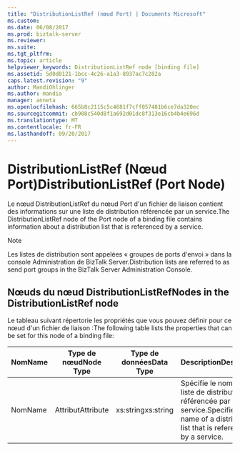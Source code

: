 ```yaml
---
title: "DistributionListRef (nœud Port) | Documents Microsoft"
ms.custom: 
ms.date: 06/08/2017
ms.prod: biztalk-server
ms.reviewer: 
ms.suite: 
ms.tgt_pltfrm: 
ms.topic: article
helpviewer_keywords: DistributionListRef node [binding file]
ms.assetid: 5d0d0121-1bcc-4c26-a1a3-8937ac7c282a
caps.latest.revision: "9"
author: MandiOhlinger
ms.author: mandia
manager: anneta
ms.openlocfilehash: 665b8c2115c5c4681f7cff057481b6ce7da320ec
ms.sourcegitcommit: cb908c540d8f1a692d01dc8f313e16cb4b4e696d
ms.translationtype: MT
ms.contentlocale: fr-FR
ms.lasthandoff: 09/20/2017
---
```

# <a name="distributionlistref-port-node"></a><span data-ttu-id="05b19-102">DistributionListRef (Nœud Port)</span><span class="sxs-lookup"><span data-stu-id="05b19-102">DistributionListRef (Port Node)</span></span>
<span data-ttu-id="05b19-103">Le nœud DistributionListRef du nœud Port d'un fichier de liaison contient des informations sur une liste de distribution référencée par un service.</span><span class="sxs-lookup"><span data-stu-id="05b19-103">The DistributionListRef node of the Port node of a binding file contains information about a distribution list that is referenced by a service.</span></span>  
  
> [!NOTE]
>  <span data-ttu-id="05b19-104">Les listes de distribution sont appelées « groupes de ports d'envoi » dans la console Administration de BizTalk Server.</span><span class="sxs-lookup"><span data-stu-id="05b19-104">Distribution lists are referred to as send port groups in the BizTalk Server Administration Console.</span></span>  
  
## <a name="nodes-in-the-distributionlistref-node"></a><span data-ttu-id="05b19-105">Nœuds du nœud DistributionListRef</span><span class="sxs-lookup"><span data-stu-id="05b19-105">Nodes in the DistributionListRef node</span></span>  
 <span data-ttu-id="05b19-106">Le tableau suivant répertorie les propriétés que vous pouvez définir pour ce nœud d'un fichier de liaison :</span><span class="sxs-lookup"><span data-stu-id="05b19-106">The following table lists the properties that can be set for this node of a binding file:</span></span>  
  
|<span data-ttu-id="05b19-107">**Nom**</span><span class="sxs-lookup"><span data-stu-id="05b19-107">**Name**</span></span>|<span data-ttu-id="05b19-108">**Type de nœud**</span><span class="sxs-lookup"><span data-stu-id="05b19-108">**Node Type**</span></span>|<span data-ttu-id="05b19-109">**Type de données**</span><span class="sxs-lookup"><span data-stu-id="05b19-109">**Data Type**</span></span>|<span data-ttu-id="05b19-110">**Description**</span><span class="sxs-lookup"><span data-stu-id="05b19-110">**Description**</span></span>|<span data-ttu-id="05b19-111">**Restrictions**</span><span class="sxs-lookup"><span data-stu-id="05b19-111">**Restrictions**</span></span>|<span data-ttu-id="05b19-112">**Commentaires**</span><span class="sxs-lookup"><span data-stu-id="05b19-112">**Comments**</span></span>|  
|--------------|-------------------|-------------------|---------------------|----------------------|------------------|  
|<span data-ttu-id="05b19-113">Nom</span><span class="sxs-lookup"><span data-stu-id="05b19-113">Name</span></span>|<span data-ttu-id="05b19-114">Attribut</span><span class="sxs-lookup"><span data-stu-id="05b19-114">Attribute</span></span>|<span data-ttu-id="05b19-115">xs:string</span><span class="sxs-lookup"><span data-stu-id="05b19-115">xs:string</span></span>|<span data-ttu-id="05b19-116">Spécifie le nom d'une liste de distribution référencée par un service.</span><span class="sxs-lookup"><span data-stu-id="05b19-116">Specifies the name of a distribution list that is referenced by a service.</span></span>|<span data-ttu-id="05b19-117">Facultatif</span><span class="sxs-lookup"><span data-stu-id="05b19-117">Not required</span></span>|<span data-ttu-id="05b19-118">Valeur par défaut : vide</span><span class="sxs-lookup"><span data-stu-id="05b19-118">Default value: empty</span></span>|